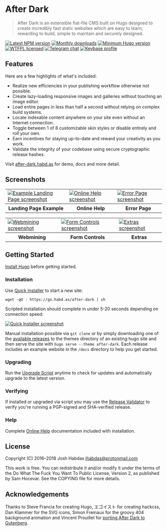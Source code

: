 # After Dark

> After Dark is an extensible flat-file CMS built on Hugo designed to create incredibly fast static websites which are easy to learn, rewarding to build, simple to maintain and securely designed.

[![Latest NPM version](https://img.shields.io/npm/v/after-dark.svg?style=flat-square)](https://www.npmjs.com/package/after-dark)
[![Monthly downloads](https://img.shields.io/npm/dm/after-dark.svg?style=flat-square)](https://www.npmjs.com/package/after-dark)
[![Minimum Hugo version](https://img.shields.io/badge/hugo->%3D%200.44-FF4088.svg?style=flat-square)](https://gohugo.io)
[![WTFPL licensed](https://img.shields.io/npm/l/after-dark.svg?style=flat-square&longCache=true)](https://git.habd.as/comfusion/after-dark/src/branch/master/COPYING)
[![Telegram chat](https://img.shields.io/badge/chat-telegram-32AFED.svg?style=flat-square&longCache=true)](https://t.me/comfusion)
[![Keybase profile](https://img.shields.io/badge/pm-keybase-4c8eff.svg?style=flat-square&longCache=true)](https://keybase.io/jhabdas)

## Features

Here are a few highlights of what's included:

- Realize new efficiencies in your publishing workflow otherwise not possible.
- Create lazy-loading responsive images and galleries without touching an image editor.
- Load entire pages in less than half a second without relying on complex build systems.
- Locate indexable content anywhere on your site even without an Internet connection.
- Toggle between 1 of 8 customizable skin styles or disable entirely and roll your own.
- Earn incentives for staying up-to-date and reward your creativity as you work.
- Validate the integrity of your codebase using secure cryptographic release hashes.

Visit [after-dark.habd.as](https://after-dark.habd.as) for demo, docs and more detail.

## Screenshots

<table role="presentation">
  <tr>
    <td>
      <a target="_blank" href="https://after-dark.habd.as/images/screenshots/example-landing-page-fs8.png">
        <img alt="Example Landing Page screenshot" src="https://after-dark.habd.as/images/screenshots/example-landing-page-fs8.png">
      </a>
    </td>
    <td>
      <a target="_blank" href="https://after-dark.habd.as/images/screenshots/feature-online-help-fs8.png">
        <img alt="Online Help screenshot" src="https://after-dark.habd.as/images/screenshots/feature-online-help-fs8.png">
      </a>
    </td>
    <td>
      <a target="_blank" href="https://after-dark.habd.as/images/screenshots/feature-error-page-fs8.png">
        <img alt="Error Page screenshot" src="https://after-dark.habd.as/images/screenshots/feature-error-page-fs8.png">
      </a>
    </td>
  </tr>
  <tr>
    <th scope="col">Landing Page Example</th>
    <th scope="col">Online Help</th>
    <th scope="col">Error Page</th>
  </tr>
</table>

<table role="presentation">
  <tr>
    <td>
      <a target="_blank" href="https://after-dark.habd.as/images/screenshots/module-toxic-swamp-fs8.png">
        <img alt="Webmining screenshot" src="https://after-dark.habd.as/images/screenshots/module-toxic-swamp-fs8.png">
      </a>
    </td>
    <td>
      <a target="_blank" href="https://after-dark.habd.as/images/screenshots/shortcode-button-fs8.png">
        <img alt="Form Controls screenshot" src="https://after-dark.habd.as/images/screenshots/shortcode-button-fs8.png">
      </a>
    </td>
    <td>
      <a target="_blank" href="https://after-dark.habd.as/images/screenshots/extra-high-tea-fs8.png">
        <img alt="Extras screenshot" src="https://after-dark.habd.as/images/screenshots/extra-high-tea-fs8.png">
      </a>
    </td>
  </tr>
  <tr>
    <th scope="col">Webmining</th>
    <th scope="col">Form Controls</th>
    <th scope="col">Extras</th>
  </tr>
</table>

## Getting Started

[Install Hugo](https://gohugo.io/getting-started/installing) before getting started.

### Installation

Use [Quick Installer](https://after-dark.habd.as/feature/quick-installer/) to start a new site:

```shell
wget -qO - https://go.habd.as/after-dark | sh
```

Scripted installation should complete in under 5-20 seconds depending on connection speed:

<a href="https://asciinema.org/a/E1Ds7jbjhTel52PvMqZzuGsWE" target="_blank"><img src="https://asciinema.org/a/E1Ds7jbjhTel52PvMqZzuGsWE.png" alt="Quick Installer screenshot"></a>

Manual installation possible via `git clone` or by simply downloading one of the [available releases](https://git.habd.as/comfusion/after-dark/releases) to the themes directory of an existing hugo site and then serve the site with `hugo serve --theme after-dark`. Each release includes an example website in the `/docs` directory to help you get started.

### Upgrading

Run the [Upgrade Script](https://after-dark.habd.as/feature/upgrade-script/) anytime to check for updates and automatically upgrade to the latest version.

### Verifying

If installed or upgraded via script you may use the [Release Validator](https://after-dark.habd.as/validate/) to verify you're running a PGP-signed and SHA-verified release.

### Help

Complete [Online Help](https://after-dark.habd.as/feature/online-help/) documentation included with installation.

## License

Copyright (C) 2016–2018 Josh Habdas <jhabdas@protonmail.com>

This work is free. You can redistribute it and/or modify it under the
terms of the Do What The Fuck You Want To Public License, Version 2,
as published by Sam Hocevar. See the COPYING file for more details.

## Acknowledgements

Thanks to Steve Francia for creating Hugo, エゴイスト for creating hackcss, Dan Klammer for the SVG icons, Simon Fremaux for the groovy 404 background animation and Vincent Prouillet for [porting After Dark to Gutenberg](https://www.getgutenberg.io/themes/after-dark/).
